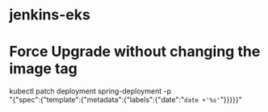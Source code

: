 # jenkins-eks

# Force Upgrade without changing the image tag

kubectl patch deployment spring-deployment -p \
  "{\"spec\":{\"template\":{\"metadata\":{\"labels\":{\"date\":\"`date +'%s'`\"}}}}}"
